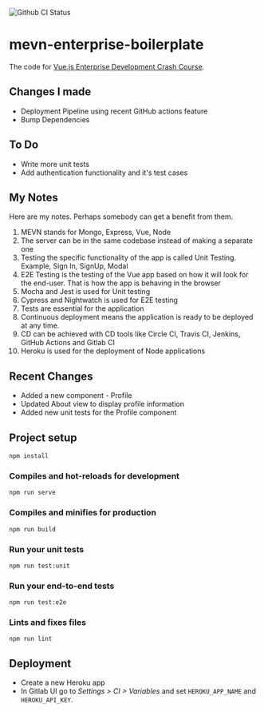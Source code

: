 ![Github CI Status](https://github.com/MuhaddiMu/Enterprise-Vue-Boilerplate/workflows/GitHub%20CI/badge.svg)

# mevn-enterprise-boilerplate

The code for [Vue.js Enterprise Development Crash Course](https://crash-course.enterprisevue.com/).


## Changes I made
- Deployment Pipeline using recent GitHub actions feature
- Bump Dependencies

## To Do
- Write more unit tests
- Add authentication functionality and it's test cases

## My Notes
Here are my notes. Perhaps somebody can get a benefit from them.

1. MEVN stands for Mongo, Express, Vue, Node
2. The server can be in the same codebase instead of making a separate one
3. Testing the specific functionality of the app is called Unit Testing. Example, Sign In, SignUp, Modal
4. E2E Testing is the testing of the Vue app based on how it will look for the end-user. That is how the app is behaving in the browser
5. Mocha and Jest is used for Unit testing
6. Cypress and Nightwatch is used for E2E testing
7. Tests are essential for the application
8. Continuous deployment means the application is ready to be deployed at any time.
9. CD can be achieved with CD tools like Circle CI, Travis CI, Jenkins, GitHub Actions and Gitlab CI
10. Heroku is used for the deployment of Node applications

## Recent Changes
- Added a new component - Profile
- Updated About view to display profile information
- Added new unit tests for the Profile component

## Project setup
```
npm install
```

### Compiles and hot-reloads for development
```
npm run serve
```

### Compiles and minifies for production
```
npm run build
```

### Run your unit tests
```
npm run test:unit
```

### Run your end-to-end tests
```
npm run test:e2e
```

### Lints and fixes files
```
npm run lint
```

## Deployment

- Create a new Heroku app
- In Gitlab UI go to *Settings > CI > Variables* and set `HEROKU_APP_NAME` and `HEROKU_API_KEY`.
